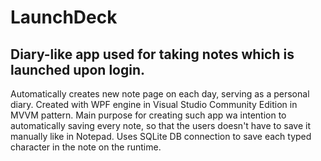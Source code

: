 # LaunchDeck
## Diary-like app used for taking notes which is launched upon login. 
Automatically creates new note page on each day, serving as a personal diary. Created with WPF engine in Visual Studio Community Edition in MVVM pattern.
Main purpose for creating such app wa intention to automatically saving every note, so that the users doesn't have to save it manually like in Notepad. Uses SQLite DB connection to save each typed character in the note on the runtime.

